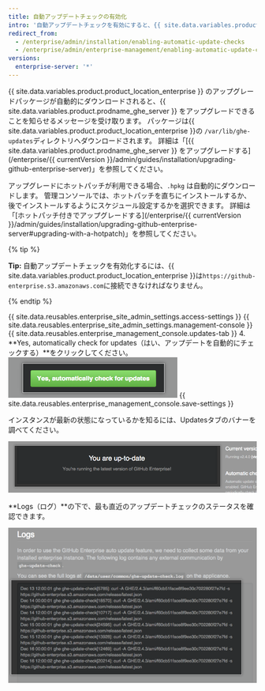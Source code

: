 ```yaml
---
title: 自動アップデートチェックの有効化
intro: '自動アップデートチェックを有効にすると、{{ site.data.variables.product.product_location_enterprise }} が最新の {{ site.data.variables.product.prodname_ghe_server }} リリースをチェックしてダウンロードします。'
redirect_from:
  - /enterprise/admin/installation/enabling-automatic-update-checks
  - /enterprise/admin/enterprise-management/enabling-automatic-update-checks
versions:
  enterprise-server: '*'
---
```


{{ site.data.variables.product.product_location_enterprise }} のアップグレードパッケージが自動的にダウンロードされると、{{ site.data.variables.product.prodname_ghe_server }} をアップグレードできることを知らせるメッセージを受け取ります。 パッケージは{{ site.data.variables.product.product_location_enterprise }}の `/var/lib/ghe-updates`ディレクトリへダウンロードされます。 詳細は「[{{ site.data.variables.product.prodname_ghe_server }} をアップグレードする](/enterprise/{{ currentVersion }}/admin/guides/installation/upgrading-github-enterprise-server)」を参照してください。

アップグレードにホットパッチが利用できる場合、`.hpkg` は自動的にダウンロードします。 管理コンソールでは、ホットパッチを直ちにインストールするか、後でインストールするようにスケジュール設定するかを選択できます。 詳細は「[ホットパッチ付きでアップグレードする](/enterprise/{{ currentVersion }}/admin/guides/installation/upgrading-github-enterprise-server#upgrading-with-a-hotpatch)」を参照してください。

{% tip %}

**Tip:** 自動アップデートチェックを有効化するには、{{ site.data.variables.product.product_location_enterprise }}は`https://github-enterprise.s3.amazonaws.com`に接続できなければなりません。

{% endtip %}

{{ site.data.reusables.enterprise_site_admin_settings.access-settings }}
{{ site.data.reusables.enterprise_site_admin_settings.management-console }}
{{ site.data.reusables.enterprise_management_console.updates-tab }}
4. **Yes, automatically check for updates（はい、アップデートを自動的にチェックする）**をクリックしてください。 ![自動更新を有効化するためのボタン](/assets/images/enterprise/management-console/enable_updates_button.png)
{{ site.data.reusables.enterprise_management_console.save-settings }}

インスタンスが最新の状態になっているかを知るには、Updatesタブのバナーを調べてください。

![GitHub Enterprise Server のリリースを示すバナー](/assets/images/enterprise/management-console/up-to-date-banner.png)

**Logs（ログ）**の下で、最も直近のアップデートチェックのステータスを確認できます。

![アップデートのログ](/assets/images/enterprise/management-console/update-log.png)
